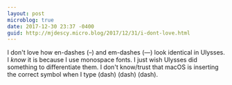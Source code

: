 ```yaml
---
layout: post
microblog: true
date: 2017-12-30 23:37 -0400
guid: http://mjdescy.micro.blog/2017/12/31/i-dont-love.html
---
```

I don't love how en-dashes (–) and em-dashes (—) look identical in Ulysses. I _know_ it is because I use monospace fonts. I just wish Ulysses did something to differentiate them. I don't know/trust that macOS is inserting the correct symbol when I type (dash) (dash) (dash).
